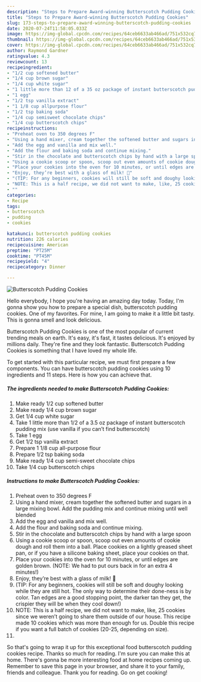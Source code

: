 ```yaml
---
description: "Steps to Prepare Award-winning Butterscotch Pudding Cookies"
title: "Steps to Prepare Award-winning Butterscotch Pudding Cookies"
slug: 173-steps-to-prepare-award-winning-butterscotch-pudding-cookies
date: 2020-07-24T11:58:05.033Z
image: https://img-global.cpcdn.com/recipes/64ceb6633ab466ad/751x532cq70/butterscotch-pudding-cookies-recipe-main-photo.jpg
thumbnail: https://img-global.cpcdn.com/recipes/64ceb6633ab466ad/751x532cq70/butterscotch-pudding-cookies-recipe-main-photo.jpg
cover: https://img-global.cpcdn.com/recipes/64ceb6633ab466ad/751x532cq70/butterscotch-pudding-cookies-recipe-main-photo.jpg
author: Raymond Gardner
ratingvalue: 4.3
reviewcount: 13
recipeingredient:
- "1/2 cup softened butter"
- "1/4 cup brown sugar"
- "1/4 cup white sugar"
- "1 little more than 12 of a 35 oz package of instant butterscotch pudding mix use vanilla if you cant find butterscotch"
- "1 egg"
- "1/2 tsp vanilla extract"
- "1 1/8 cup allpurpose flour"
- "1/2 tsp baking soda"
- "1/4 cup semisweet chocolate chips"
- "1/4 cup butterscotch chips"
recipeinstructions:
- "Preheat oven to 350 degrees F"
- "Using a hand mixer, cream together the softened butter and sugars in a large mixing bowl. Add the pudding mix and continue mixing until well blended"
- "Add the egg and vanilla and mix well."
- "Add the flour and baking soda and continue mixing."
- "Stir in the chocolate and butterscotch chips by hand with a large spoon"
- "Using a cookie scoop or spoon, scoop out even amounts of cookie dough and roll them into a ball. Place cookies on a lightly greased sheet pan, or if you have a silicone baking sheet, place your cookies on that."
- "Place your cookies into the oven for 10 minutes, or until edges are golden brown. (NOTE: We had to put ours back in for an extra 4 minutes!)"
- "Enjoy, they’re best with a glass of milk! 🙂"
- "(TIP: For any beginners, cookies will still be soft and doughy looking while they are still hot. The only way to determine their done-ness is by color. Tan edges are a good stopping point, the darker tan they get, the crispier they will be when they cool down!)"
- "NOTE: This is a half recipe, we did not want to make, like, 25 cookies since we weren’t going to share them outside of our house. This recipe made 10 cookies which was more than enough for us. Double this recipe if you want a full batch of cookies (20-25, depending on size)."
- ""
categories:
- Recipe
tags:
- butterscotch
- pudding
- cookies

katakunci: butterscotch pudding cookies 
nutrition: 226 calories
recipecuisine: American
preptime: "PT25M"
cooktime: "PT45M"
recipeyield: "4"
recipecategory: Dinner

---
```



![Butterscotch Pudding Cookies](https://img-global.cpcdn.com/recipes/64ceb6633ab466ad/751x532cq70/butterscotch-pudding-cookies-recipe-main-photo.jpg)

Hello everybody, I hope you're having an amazing day today. Today, I'm gonna show you how to prepare a special dish, butterscotch pudding cookies. One of my favorites. For mine, I am going to make it a little bit tasty. This is gonna smell and look delicious.



Butterscotch Pudding Cookies is one of the most popular of current trending meals on earth. It's easy, it's fast, it tastes delicious. It's enjoyed by millions daily. They're fine and they look fantastic. Butterscotch Pudding Cookies is something that I have loved my whole life.


To get started with this particular recipe, we must first prepare a few components. You can have butterscotch pudding cookies using 10 ingredients and 11 steps. Here is how you can achieve that.

<!--inarticleads1-->

##### The ingredients needed to make Butterscotch Pudding Cookies:

1. Make ready 1/2 cup softened butter
1. Make ready 1/4 cup brown sugar
1. Get 1/4 cup white sugar
1. Take 1 little more than 1/2 of a 3.5 oz package of instant butterscotch pudding mix (use vanilla if you can’t find butterscotch)
1. Take 1 egg
1. Get 1/2 tsp vanilla extract
1. Prepare 1 1/8 cup all-purpose flour
1. Prepare 1/2 tsp baking soda
1. Make ready 1/4 cup semi-sweet chocolate chips
1. Take 1/4 cup butterscotch chips




<!--inarticleads2-->

##### Instructions to make Butterscotch Pudding Cookies:

1. Preheat oven to 350 degrees F
1. Using a hand mixer, cream together the softened butter and sugars in a large mixing bowl. Add the pudding mix and continue mixing until well blended
1. Add the egg and vanilla and mix well.
1. Add the flour and baking soda and continue mixing.
1. Stir in the chocolate and butterscotch chips by hand with a large spoon
1. Using a cookie scoop or spoon, scoop out even amounts of cookie dough and roll them into a ball. Place cookies on a lightly greased sheet pan, or if you have a silicone baking sheet, place your cookies on that.
1. Place your cookies into the oven for 10 minutes, or until edges are golden brown. (NOTE: We had to put ours back in for an extra 4 minutes!)
1. Enjoy, they’re best with a glass of milk! 🙂
1. (TIP: For any beginners, cookies will still be soft and doughy looking while they are still hot. The only way to determine their done-ness is by color. Tan edges are a good stopping point, the darker tan they get, the crispier they will be when they cool down!)
1. NOTE: This is a half recipe, we did not want to make, like, 25 cookies since we weren’t going to share them outside of our house. This recipe made 10 cookies which was more than enough for us. Double this recipe if you want a full batch of cookies (20-25, depending on size).
1. 




So that's going to wrap it up for this exceptional food butterscotch pudding cookies recipe. Thanks so much for reading. I'm sure you can make this at home. There's gonna be more interesting food at home recipes coming up. Remember to save this page in your browser, and share it to your family, friends and colleague. Thank you for reading. Go on get cooking!
